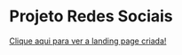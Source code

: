 # Projeto Redes Sociais

<a href= "https://anaclara-amorim.github.io/Estudos/Projeto-Social-Curso-em-Video/index.html" target="_blank">Clique aqui para ver a landing page criada! </a>